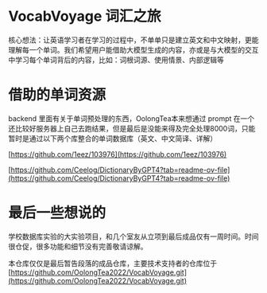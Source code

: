 # VocabVoyage 词汇之旅

核心想法：让英语学习者在学习的过程中，不单单只是建立英文和中文映射，更能理解每一个单词。我们希望用户能借助大模型生成的内容，亦或是与大模型的交互中学习每个单词背后的内容，比如：词根词源、使用情景、内部逻辑等


# 借助的单词资源

backend 里面有关于单词预处理的东西，OolongTea本来想通过 prompt 在一个还比较好服务器上自己去跑结果，但是最后是没能来得及完全处理8000词，只能暂时是通过以下两个库整合的单词数据库（英文、中文简译、详解）

[https://github.com/1eez/103976](https://github.com/1eez/103976)

[https://github.com/Ceelog/DictionaryByGPT4?tab=readme-ov-file](https://github.com/Ceelog/DictionaryByGPT4?tab=readme-ov-file)


# 最后一些想说的

学校数据库实验的大实验项目，和几个室友从立项到最后成品仅有一周时间。时间很仓促，很多功能和细节没有完善敬请谅解。

本仓库仅仅是最后暂告段落的成品仓库，主要技术支持者的仓库位于[https://github.com/OolongTea2022/VocabVoyage.git](https://github.com/OolongTea2022/VocabVoyage.git)
